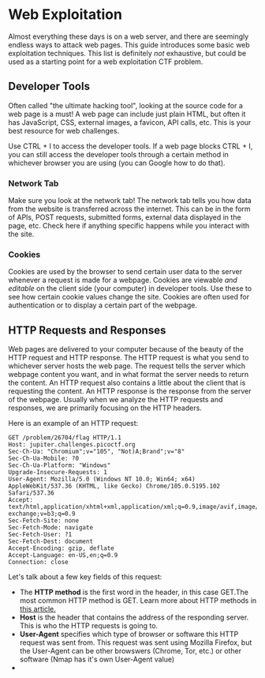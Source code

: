 # Web Exploitation
Almost everything these days is on a web server, and there are seemingly endless ways to attack web pages. This guide introduces some basic web exploitation techniques. This list is definitely *not* exhaustive, but could be used as a starting point for a web exploitation CTF problem.

## Developer Tools
Often called "the ultimate hacking tool", looking at the source code for a web page is a must! A web page can include just plain HTML, but often it has JavaScript, CSS, external images, a favicon, API calls, etc. This is your best resource for web challenges.

Use CTRL + I to access the developer tools. If a web page blocks CTRL + I, you can still access the developer tools through a certain method in whichever browser you are using (you can Google how to do that).

### Network Tab
Make sure you look at the network tab! The network tab tells you how data from the website is transferred across the internet. This can be in the form of APIs, POST requests, submitted forms, external data displayed in the page, etc. Check here if anything specific happens while you interact with the site.

### Cookies

Cookies are used by the browser to send certain user data to the server whenever a request is made for a webpage. Cookies are viewable *and editable* on the client side (your computer) in developer tools. Use these to see how certain cookie values change the site. Cookies are often used for authentication or to display a certain part of the webpage.


## HTTP Requests and Responses

Web pages are delivered to your computer because of the beauty of the HTTP request and HTTP response. The HTTP request is what you send to whichever server hosts the web page. The request tells the server which webpage content you want, and in what format the server needs to return the content. An HTTP request also contains a little about the client that is requesting the content. An HTTP response is the response from the server of the webpage. Usually when we analyze the HTTP requests and responses, we are primarily focusing on the HTTP headers.

Here is an example of an HTTP request:
```http
GET /problem/26704/flag HTTP/1.1
Host: jupiter.challenges.picoctf.org
Sec-Ch-Ua: "Chromium";v="105", "Not)A;Brand";v="8"
Sec-Ch-Ua-Mobile: ?0
Sec-Ch-Ua-Platform: "Windows"
Upgrade-Insecure-Requests: 1
User-Agent: Mozilla/5.0 (Windows NT 10.0; Win64; x64) AppleWebKit/537.36 (KHTML, like Gecko) Chrome/105.0.5195.102 Safari/537.36
Accept: text/html,application/xhtml+xml,application/xml;q=0.9,image/avif,image/webp,image/apng,*/*;q=0.8,application/signed-exchange;v=b3;q=0.9
Sec-Fetch-Site: none
Sec-Fetch-Mode: navigate
Sec-Fetch-User: ?1
Sec-Fetch-Dest: document
Accept-Encoding: gzip, deflate
Accept-Language: en-US,en;q=0.9
Connection: close
```

Let's talk about a few key fields of this request:
* The **HTTP method** is the first word in the header, in this case GET.The most common HTTP method is GET. Learn more about HTTP methods in [this article.](https://developer.mozilla.org/en-US/docs/Web/HTTP/Methods)
* **Host** is the header that contains the address of the responding server. This is who the HTTP requests is going to.
* **User-Agent** specifies which type of browser or software this HTTP request was sent from. This request was sent using Mozilla Firefox, but the User-Agent can be other browswers (Chrome, Tor, etc.) or other software (Nmap has it's own User-Agent value)
* 
